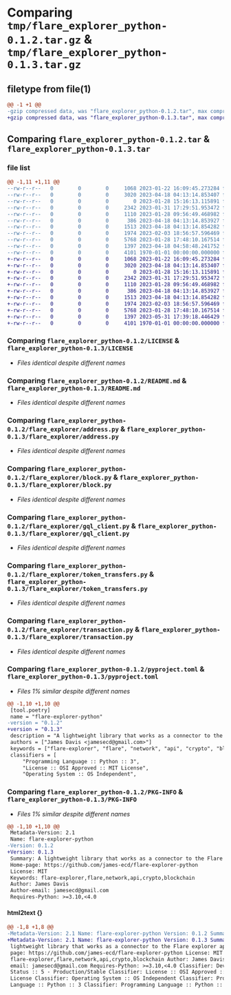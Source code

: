 # Comparing `tmp/flare_explorer_python-0.1.2.tar.gz` & `tmp/flare_explorer_python-0.1.3.tar.gz`

## filetype from file(1)

```diff
@@ -1 +1 @@
-gzip compressed data, was "flare_explorer_python-0.1.2.tar", max compression
+gzip compressed data, was "flare_explorer_python-0.1.3.tar", max compression
```

## Comparing `flare_explorer_python-0.1.2.tar` & `flare_explorer_python-0.1.3.tar`

### file list

```diff
@@ -1,11 +1,11 @@
--rw-r--r--   0        0        0     1068 2023-01-22 16:09:45.273284 flare_explorer_python-0.1.2/LICENSE
--rw-r--r--   0        0        0     3020 2023-04-18 04:13:14.853407 flare_explorer_python-0.1.2/README.md
--rw-r--r--   0        0        0        0 2023-01-28 15:16:13.115891 flare_explorer_python-0.1.2/flare_explorer/__init__.py
--rw-r--r--   0        0        0     2342 2023-01-31 17:29:51.953472 flare_explorer_python-0.1.2/flare_explorer/address.py
--rw-r--r--   0        0        0     1110 2023-01-28 09:56:49.468982 flare_explorer_python-0.1.2/flare_explorer/block.py
--rw-r--r--   0        0        0      386 2023-04-18 04:13:14.853927 flare_explorer_python-0.1.2/flare_explorer/exceptions.py
--rw-r--r--   0        0        0     1513 2023-04-18 04:13:14.854282 flare_explorer_python-0.1.2/flare_explorer/gql_client.py
--rw-r--r--   0        0        0     1974 2023-02-03 18:56:57.596469 flare_explorer_python-0.1.2/flare_explorer/token_transfers.py
--rw-r--r--   0        0        0     5768 2023-01-28 17:48:10.167514 flare_explorer_python-0.1.2/flare_explorer/transaction.py
--rw-r--r--   0        0        0     1397 2023-04-18 04:58:48.241752 flare_explorer_python-0.1.2/pyproject.toml
--rw-r--r--   0        0        0     4101 1970-01-01 00:00:00.000000 flare_explorer_python-0.1.2/PKG-INFO
+-rw-r--r--   0        0        0     1068 2023-01-22 16:09:45.273284 flare_explorer_python-0.1.3/LICENSE
+-rw-r--r--   0        0        0     3020 2023-04-18 04:13:14.853407 flare_explorer_python-0.1.3/README.md
+-rw-r--r--   0        0        0        0 2023-01-28 15:16:13.115891 flare_explorer_python-0.1.3/flare_explorer/__init__.py
+-rw-r--r--   0        0        0     2342 2023-01-31 17:29:51.953472 flare_explorer_python-0.1.3/flare_explorer/address.py
+-rw-r--r--   0        0        0     1110 2023-01-28 09:56:49.468982 flare_explorer_python-0.1.3/flare_explorer/block.py
+-rw-r--r--   0        0        0      386 2023-04-18 04:13:14.853927 flare_explorer_python-0.1.3/flare_explorer/exceptions.py
+-rw-r--r--   0        0        0     1513 2023-04-18 04:13:14.854282 flare_explorer_python-0.1.3/flare_explorer/gql_client.py
+-rw-r--r--   0        0        0     1974 2023-02-03 18:56:57.596469 flare_explorer_python-0.1.3/flare_explorer/token_transfers.py
+-rw-r--r--   0        0        0     5768 2023-01-28 17:48:10.167514 flare_explorer_python-0.1.3/flare_explorer/transaction.py
+-rw-r--r--   0        0        0     1397 2023-05-31 17:39:18.446429 flare_explorer_python-0.1.3/pyproject.toml
+-rw-r--r--   0        0        0     4101 1970-01-01 00:00:00.000000 flare_explorer_python-0.1.3/PKG-INFO
```

### Comparing `flare_explorer_python-0.1.2/LICENSE` & `flare_explorer_python-0.1.3/LICENSE`

 * *Files identical despite different names*

### Comparing `flare_explorer_python-0.1.2/README.md` & `flare_explorer_python-0.1.3/README.md`

 * *Files identical despite different names*

### Comparing `flare_explorer_python-0.1.2/flare_explorer/address.py` & `flare_explorer_python-0.1.3/flare_explorer/address.py`

 * *Files identical despite different names*

### Comparing `flare_explorer_python-0.1.2/flare_explorer/block.py` & `flare_explorer_python-0.1.3/flare_explorer/block.py`

 * *Files identical despite different names*

### Comparing `flare_explorer_python-0.1.2/flare_explorer/gql_client.py` & `flare_explorer_python-0.1.3/flare_explorer/gql_client.py`

 * *Files identical despite different names*

### Comparing `flare_explorer_python-0.1.2/flare_explorer/token_transfers.py` & `flare_explorer_python-0.1.3/flare_explorer/token_transfers.py`

 * *Files identical despite different names*

### Comparing `flare_explorer_python-0.1.2/flare_explorer/transaction.py` & `flare_explorer_python-0.1.3/flare_explorer/transaction.py`

 * *Files identical despite different names*

### Comparing `flare_explorer_python-0.1.2/pyproject.toml` & `flare_explorer_python-0.1.3/pyproject.toml`

 * *Files 1% similar despite different names*

```diff
@@ -1,10 +1,10 @@
 [tool.poetry]
 name = "flare-explorer-python"
-version = "0.1.2"
+version = "0.1.3"
 description = "A lightweight library that works as a connector to the Flare explorer api"
 authors = ["James Davis <jamesecd@gmail.com>"]
 keywords = ["flare-explorer", "flare", "network", "api", "crypto", "blockchain"]
 classifiers = [
     "Programming Language :: Python :: 3",
     "License :: OSI Approved :: MIT License",
     "Operating System :: OS Independent",
```

### Comparing `flare_explorer_python-0.1.2/PKG-INFO` & `flare_explorer_python-0.1.3/PKG-INFO`

 * *Files 1% similar despite different names*

```diff
@@ -1,10 +1,10 @@
 Metadata-Version: 2.1
 Name: flare-explorer-python
-Version: 0.1.2
+Version: 0.1.3
 Summary: A lightweight library that works as a connector to the Flare explorer api
 Home-page: https://github.com/james-ecd/flare-explorer-python
 License: MIT
 Keywords: flare-explorer,flare,network,api,crypto,blockchain
 Author: James Davis
 Author-email: jamesecd@gmail.com
 Requires-Python: >=3.10,<4.0
```

#### html2text {}

```diff
@@ -1,8 +1,8 @@
-Metadata-Version: 2.1 Name: flare-explorer-python Version: 0.1.2 Summary: A
+Metadata-Version: 2.1 Name: flare-explorer-python Version: 0.1.3 Summary: A
 lightweight library that works as a connector to the Flare explorer api Home-
 page: https://github.com/james-ecd/flare-explorer-python License: MIT Keywords:
 flare-explorer,flare,network,api,crypto,blockchain Author: James Davis Author-
 email: jamesecd@gmail.com Requires-Python: >=3.10,<4.0 Classifier: Development
 Status :: 5 - Production/Stable Classifier: License :: OSI Approved :: MIT
 License Classifier: Operating System :: OS Independent Classifier: Programming
 Language :: Python :: 3 Classifier: Programming Language :: Python :: 3.10
```

